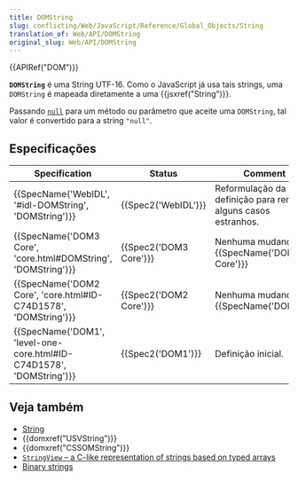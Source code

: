```yaml
---
title: DOMString
slug: conflicting/Web/JavaScript/Reference/Global_Objects/String
translation_of: Web/API/DOMString
original_slug: Web/API/DOMString
---
```

{{APIRef("DOM")}}

**`DOMString`** é uma String UTF-16. Como o JavaScript já usa tais strings, uma `DOMString` é mapeada diretamente a uma {{jsxref("String")}}.

Passando [`null`](/pt-BR/docs/Web/JavaScript/Reference/Global_Objects/null) para um método ou parâmetro que aceite uma `DOMString`, tal valor é convertido para a string `"null"`.

## Especificações

| Specification                                                                                | Status                       | Comment                                                        |
| -------------------------------------------------------------------------------------------- | ---------------------------- | -------------------------------------------------------------- |
| {{SpecName('WebIDL', '#idl-DOMString', 'DOMString')}}                     | {{Spec2('WebIDL')}}     | Reformulação da definição para remover alguns casos estranhos. |
| {{SpecName('DOM3 Core', 'core.html#DOMString', 'DOMString')}}             | {{Spec2('DOM3 Core')}} | Nenhuma mudança da {{SpecName('DOM2 Core')}}            |
| {{SpecName('DOM2 Core', 'core.html#ID-C74D1578', 'DOMString')}}         | {{Spec2('DOM2 Core')}} | Nenhuma mudança da {{SpecName('DOM1')}}                |
| {{SpecName('DOM1', 'level-one-core.html#ID-C74D1578', 'DOMString')}} | {{Spec2('DOM1')}}     | Definição inicial.                                             |

## Veja também

- [String](/pt-BR/docs/Web/JavaScript/Reference/Global_Objects/String "/en-US/docs/Web/API/DOMString")
- {{domxref("USVString")}}
- {{domxref("CSSOMString")}}
- [`StringView` – a C-like representation of strings based on typed arrays](/pt-BR/docs/Web/JavaScript/Typed_arrays/String_view)
- [Binary strings](/pt-BR/docs/Web/API/DOMString/Binary)

